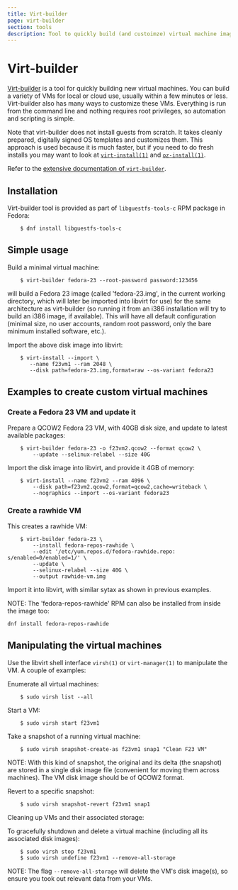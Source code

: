 ```yaml
---
title: Virt-builder
page: virt-builder
section: tools
description: Tool to quickly build (and custoimze) virtual machine images
---
```


# Virt-builder

[Virt-builder](http://libguestfs.org/virt-builder.1.html) is a tool for
quickly building new virtual machines. You can build a variety of VMs
for local or cloud use, usually within a few minutes or less.
Virt-builder also has many ways to customize these VMs. Everything is
run from the command line and nothing requires root privileges, so
automation and scripting is simple.

Note that virt-builder does not install guests from scratch. It takes
cleanly prepared, digitally signed OS templates and customizes them.
This approach is used because it is much faster, but if you need to do
fresh installs you may want to look at
[`virt-install(1)`](https://github.com/virt-manager/virt-manager/blob/master/man/virt-install.pod)
and
[`oz-install(1)`](https://github.com/clalancette/oz/wiki/oz-install).

Refer to the [extensive
documentation of `virt-builder`](http://libguestfs.org/virt-builder.1.html).

## Installation

Virt-builder tool is provided as part of `libguestfs-tools-c` RPM
package in Fedora:

```
    $ dnf install libguestfs-tools-c
```

## Simple usage

Build a minimal virtual machine:

```
    $ virt-builder fedora-23 --root-password password:123456
```

will build a Fedora 23 image (called 'fedora-23.img', in the current
working directory, which will later be imported into libvirt for use)
for the same architecture as virt-builder (so running it from an i386
installation will try to build an i386 image, if available).  This will
have all default configuration (minimal size, no user accounts, random
root password, only the bare minimum installed software, etc.).

Import the above disk image into libvirt:

```
    $ virt-install --import \
       --name f23vm1 --ram 2048 \
       --disk path=fedora-23.img,format=raw --os-variant fedora23
```

## Examples to create custom virtual machines

###  Create a Fedora 23 VM and update it

Prepare a QCOW2 Fedora 23 VM, with 40GB disk size, and update to latest
available packages:

```
    $ virt-builder fedora-23 -o f23vm2.qcow2 --format qcow2 \
        --update --selinux-relabel --size 40G
```

Import the disk image into libvirt, and provide it 4GB of memory:

```
    $ virt-install --name f23vm2 --ram 4096 \
        --disk path=f23vm2.qcow2,format=qcow2,cache=writeback \
        --nographics --import --os-variant fedora23
```

### Create a rawhide VM

This creates a rawhide VM:

```
    $ virt-builder fedora-23 \
        --install fedora-repos-rawhide \
        --edit '/etc/yum.repos.d/fedora-rawhide.repo: s/enabled=0/enabled=1/' \
        --update \
        --selinux-relabel --size 40G \
        --output rawhide-vm.img
```

Import it into libvirt, with similar sytax as shown in previous examples.

NOTE: The 'fedora-repos-rawhide' RPM can also be installed from
inside the image too:

```
dnf install fedora-repos-rawhide
```

## Manipulating the virtual machines

Use the libvirt shell interface `virsh(1)` or `virt-manager(1)` to
manipulate the VM.  A couple of examples:

Enumerate all virtual machines:

```
    $ sudo virsh list --all
```

Start a VM:

```
    $ sudo virsh start f23vm1
```

Take a snapshot of a running virtual machine:

```
    $ sudo virsh snapshot-create-as f23vm1 snap1 "Clean F23 VM"
```

NOTE: With this kind of snapshot, the original and its delta (the
snapshot) are stored in a single disk image file (convenient for moving
them across machines).  The VM disk image should be of QCOW2 format.

Revert to a specific snapshot:

```
    $ sudo virsh snapshot-revert f23vm1 snap1
```

Cleaning up VMs and their associated storage:

To gracefully shutdown and delete a virtual machine (including all its
associated disk images):

```
    $ sudo virsh stop f23vm1
    $ sudo virsh undefine f23vm1 --remove-all-storage
```

NOTE: The flag `--remove-all-storage` will delete the VM's disk image(s),
so ensure you took out relevant data from your VMs.
